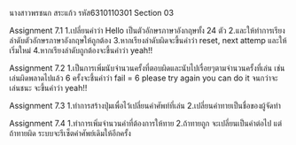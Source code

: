 นางสาวพรชนก สระแก้ว รหัส6310110301 Section 03

Assignment 7.1
1.เปลี่ยนคำว่า Hello เป็นตัวอักษรภาษาอังกฤษทั้ง 24 ตัว
2.และให้ทำการเรียงลำดับตัวอักษรภาษาอังกฤษให้ถูกต้อง
3.หากเรียงลำดับผิดจะขึ้นคำว่า reset, next attemp และให้เริ่มใหม่
4.หากเรียงลำดับถูกต้องจะขึ้นคำว่า yeah!!

Assignment 7.2
1.เป็นการเพิ่มนับจำนวนครั้งที่ตอบผิดและนับไปเรื่อยๆตามจำนวนครั้งที่เล่น 
เช่น เล่นผิดพลาดไปแล้ว 6 ครั้งจะชึ้นคำว่า fail = 6 please try again you can do it จนกว่าจะเล่นชนะ จะขึ้นคำว่า yeah!! 

Assignment 7.3
1.ทำการสร้างปุ่มเพื่อไว้เปลี่ยนคำศัพท์ที่เล่น
2.เปลี่ยนคำทายเป็นชื่อของผู้จัดทำ

Assignment 7.4
1.ทำการเพิ่มจำนวนคำที่ต้องการให้ทาย
2.ถ้าทายถูก จะเปลี่ยนเป็นคำต่อไป แต่ถ้าทายผิด ระบบจะรีเซ็ตคำศัพย์เดิมให้อีกครั้ง
